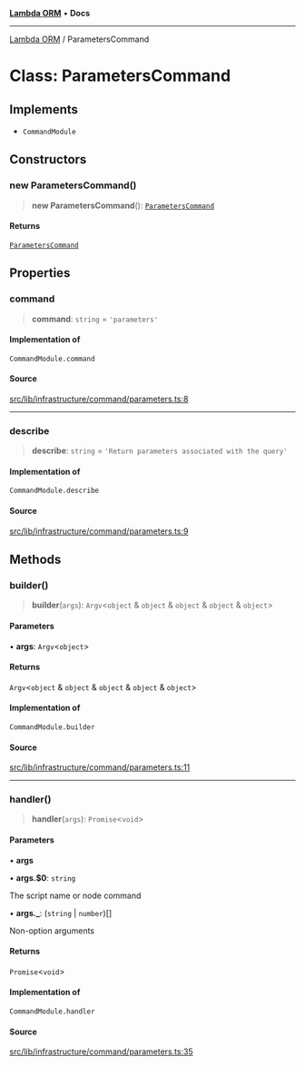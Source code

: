 [**Lambda ORM**](../README.md) • **Docs**

***

[Lambda ORM](../README.md) / ParametersCommand

# Class: ParametersCommand

## Implements

- `CommandModule`

## Constructors

### new ParametersCommand()

> **new ParametersCommand**(): [`ParametersCommand`](ParametersCommand.md)

#### Returns

[`ParametersCommand`](ParametersCommand.md)

## Properties

### command

> **command**: `string` = `'parameters'`

#### Implementation of

`CommandModule.command`

#### Source

[src/lib/infrastructure/command/parameters.ts:8](https://github.com/lambda-orm/lambdaorm-cli/blob/30101ce1a86702ef155744728c8b0f15d7d5e344/src/lib/infrastructure/command/parameters.ts#L8)

***

### describe

> **describe**: `string` = `'Return parameters associated with the query'`

#### Implementation of

`CommandModule.describe`

#### Source

[src/lib/infrastructure/command/parameters.ts:9](https://github.com/lambda-orm/lambdaorm-cli/blob/30101ce1a86702ef155744728c8b0f15d7d5e344/src/lib/infrastructure/command/parameters.ts#L9)

## Methods

### builder()

> **builder**(`args`): `Argv`\<`object` & `object` & `object` & `object` & `object`\>

#### Parameters

• **args**: `Argv`\<`object`\>

#### Returns

`Argv`\<`object` & `object` & `object` & `object` & `object`\>

#### Implementation of

`CommandModule.builder`

#### Source

[src/lib/infrastructure/command/parameters.ts:11](https://github.com/lambda-orm/lambdaorm-cli/blob/30101ce1a86702ef155744728c8b0f15d7d5e344/src/lib/infrastructure/command/parameters.ts#L11)

***

### handler()

> **handler**(`args`): `Promise`\<`void`\>

#### Parameters

• **args**

• **args.$0**: `string`

The script name or node command

• **args.\_**: (`string` \| `number`)[]

Non-option arguments

#### Returns

`Promise`\<`void`\>

#### Implementation of

`CommandModule.handler`

#### Source

[src/lib/infrastructure/command/parameters.ts:35](https://github.com/lambda-orm/lambdaorm-cli/blob/30101ce1a86702ef155744728c8b0f15d7d5e344/src/lib/infrastructure/command/parameters.ts#L35)
